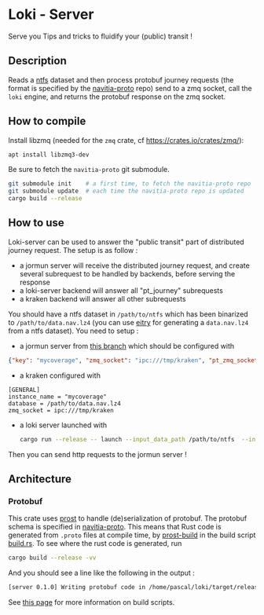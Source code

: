 # Loki - Server

Serve you Tips and tricks to fluidify your (public) transit !

## Description

Reads a [ntfs][1] dataset and then process protobuf journey requests (the format is specified by the [navitia-proto][2] repo) send to a zmq socket, call the `loki` engine, and returns the protobuf response on the zmq socket.

## How to compile

Install libzmq (needed for the `zmq` crate, cf https://crates.io/crates/zmq/):
```bash
apt install libzmq3-dev
```

Be sure to fetch the `navitia-proto` git submodule.
```bash
git submodule init    # a first time, to fetch the navitia-proto repo
git submodule update  # each time the navitia-proto repo is updated
cargo build --release
```

## How to use

Loki-server can be used to answer the "public transit" part of distributed journey request.
The setup is as follow :
- a jormun server will receive the distributed journey request, and create several subrequest to be handled by backends, before
  serving the response
- a loki-server backend will answer all "pt_journey" subrequests
- a kraken backend will answer all other subrequests

You should have a ntfs dataset in `/path/to/ntfs` which has been binarized to `/path/to/data.nav.lz4` (you can use [eitry][8] for generating a `data.nav.lz4` from a ntfs dataset).
You need to setup :
- a jormun server from [this branch][7] which should be configured with
```json
{"key": "mycoverage", "zmq_socket": "ipc:///tmp/kraken", "pt_zmq_socket" : "ipc:///tmp/loki"}
```
- a kraken configured with
```
[GENERAL]
instance_name = "mycoverage"
database = /path/to/data.nav.lz4
zmq_socket = ipc:///tmp/kraken
```

- a loki server launched with
  ```bash
  cargo run --release -- launch --input_data_path /path/to/ntfs  --input_data_type ntfs --basic_requests_socket ipc:///tmp/loki
  ```

Then you can send http requests to the jormun server !

## Architecture

### Protobuf

This crate uses [prost][4] to handle (de)serialization of protobuf. The protobuf schema is specified in [navitia-proto][2].
This means that Rust code is generated from `.proto` files at compile time, by [prost-build][3] in the build script [build.rs][5].
To see where the rust code is generated, run
```bash
cargo build --release -vv
```
And you should see a line like the following in the output :
```bash
[server 0.1.0] Writing protobuf code in /home/pascal/loki/target/release/build/server-52f917f3d3486970/out/pbnavitia.rs
```

See [this page][6] for more information on build scripts.






[1]: https://github.com/hove-io/ntfs-specification
[2]: https://github.com/hove-io/navitia-proto
[3]: https://crates.io/crates/prost-build
[4]: https://crates.io/crates/prost
[5]: ./build.rs
[6]: https://doc.rust-lang.org/cargo/reference/build-scripts.html
[7]: https://github.com/hove-io/navitia/pull/3251
[8]: https://github.com/hove-io/navitia/blob/dev/source/eitri/Readme.md
